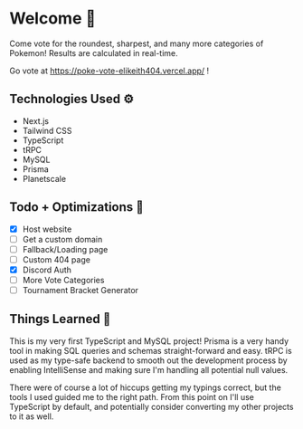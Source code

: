 # Welcome 👋

Come vote for the roundest, sharpest, and many more categories of Pokemon! Results are calculated in real-time.

Go vote at https://poke-vote-elikeith404.vercel.app/ !

## Technologies Used ⚙️

- Next.js
- Tailwind CSS
- TypeScript
- tRPC
- MySQL
- Prisma
- Planetscale

## Todo + Optimizations 📝

- [x] Host website
- [ ] Get a custom domain
- [ ] Fallback/Loading page
- [ ] Custom 404 page
- [x] Discord Auth
- [ ] More Vote Categories
- [ ] Tournament Bracket Generator

## Things Learned 🔖

This is my very first TypeScript and MySQL project! Prisma is a very handy tool in making SQL queries and schemas straight-forward and easy. tRPC is used as my type-safe backend to smooth out the development process by enabling IntelliSense and making sure I'm handling all potential null values.

There were of course a lot of hiccups getting my typings correct, but the tools I used guided me to the right path. From this point on I'll use TypeScript by default, and potentially consider converting my other projects to it as well.
